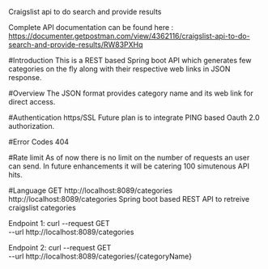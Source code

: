 Craigslist api to do search and provide results

Complete API documentation can be found here : https://documenter.getpostman.com/view/4362116/craigslist-api-to-do-search-and-provide-results/RW83PXHq

#Introduction
This is a REST based Spring boot API which generates few categories on the fly along with their respective web links in JSON response.

#Overview
The JSON format provides category name and its web link for direct access.

#Authentication
https/SSL Future plan is to integrate PING based Oauth 2.0 authorization.

#Error Codes
404

#Rate limit
As of now there is no limit on the number of requests an user can send. In future enhancements it will be catering 100 simutenous API hits.

#Language
GET http://localhost:8089/categories
http://localhost:8089/categories
Spring boot based REST API to retreive craigslist categories

Endpoint 1:
curl --request GET \
  --url http://localhost:8089/categories

Endpoint 2:
curl --request GET \
  --url http://localhost:8089/categories/{categoryName}
